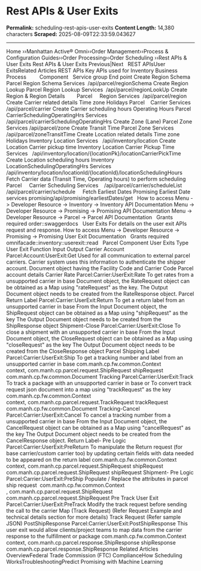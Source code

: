 # Rest APIs & User Exits

**Permalink:** scheduling-rest-apis-user-exits
**Content Length:** 14,380 characters
**Scraped:** 2025-08-09T22:33:59.043627

---

Home &rsaquo;&rsaquo;Manhattan Active® Omni&rsaquo;&rsaquo;Order Management&rsaquo;&rsaquo;Process & Configuration Guides&rsaquo;&rsaquo;Order Processing&rsaquo;&rsaquo;Order Scheduling ››Rest APIs & User Exits Rest APIs & User Exits Previous|Next &nbsp; REST APIsUser ExitsRelated Articles REST APIs Key APIs used for Inventory Business Process&nbsp;&nbsp; &nbsp;&nbsp;&nbsp; &nbsp; Component&nbsp;&nbsp; Service group End point Create Region Schema Parcel Region Schema Services&nbsp; /api/parcel/regionSchema Create Region Lookup Parcel Region Lookup Services&nbsp; /api/parcel/regionLookUp Create Region & Region Details &nbsp; &nbsp;&nbsp; &nbsp; Parcel&nbsp;&nbsp; &nbsp; Region Services&nbsp; /api/parcel/region Create Carrier related details Time zone Holidays Parcel &nbsp;&nbsp; Carrier Services&nbsp;&nbsp; /api/parcel/carrier Create Carrier scheduling hours Operating Hours Parcel CarrierSchedulingOperatingHrs Services&nbsp;&nbsp; /api/parcel/carrierSchedulingOperatingHrs Create Zone (Lane) Parcel Zone Services /api/parcel/zone Create Transit Time Parcel Zone Services /api/parcel/zoneTransitTime Create Location related details Time zone Holidays Inventory Location Services&nbsp;&nbsp; /api/inventory/location Create Location Carrier pickup time Inventory Location Carrier Pickup Time Services&nbsp;&nbsp; /api/inventory/location/{locationPk}/locationCarrierPickTime &nbsp; Create Location scheduling hours Inventory LocationSchedulingOperatingHrs Services /api/inventory/location/locationId/{locationId}/locationSchedulingHours Fetch Carrier data (Transit Time, Operating hours) to perform scheduling Parcel &nbsp;&nbsp; &nbsp;Carrier Scheduling Services&nbsp;&nbsp;&nbsp; /api/parcel/carrier/scheduleList /api/parcel/carrier/schedule &nbsp; &nbsp; Fetch Earliest Dates Promising Earliest Date services promising/api/promising/earliestDates/get &nbsp; How to access Menu -&gt; Developer Resource -&gt; Inventory -&gt; Inventory API Documentation Menu -&gt; Developer Resource -&gt; Promising -&gt; Promising API Documentation Menu -&gt; Developer Resource -&gt; Parcel -&gt; Parcel API Documentation &nbsp; Grants required order::swaggerdocs &nbsp; User Exits For details on the user exit APIs request and response. How to access Menu -&gt; Developer Resource -&gt; Promising -&gt; Promising User Exit Documentation &nbsp; Grants required omnifacade::inventory::userexit::read &nbsp; Parcel Component User Exits Type User Exit Function Input Output Carrier Account Parcel:Account:UserExit:Get Used for all communication to external parcel carriers. Carrier system uses this information to authenticate the shipper account. Document object having the Facility Code and Carrier Code Parcel account details Carrier Rate Parcel:Carrier:UserExit:Rate To get rates from a unsupported carrier in base Document object, the RateRequest object can be obtained as a Map using &quot;rateRequest&quot; as the key. The Output Document object needs to be created from the RateResponse object. Parcel Return Label Parcel:Carrier:UserExit:Return To get a return label from an unsupported carrier in base From the Input Document object, the ShipRequest object can be obtained as a Map using &quot;shipRequest&quot; as the key The Output Document object needs to be created from the ShipResponse object Shipment-Close Parcel:Carrier:UserExit:Close To close a shipment with an unsupported carrier in base From the Input Document object, the CloseRequest object can be obtained as a Map using &quot;closeRequest&quot; as the key The Output Document object needs to be created from the CloseResponse object Parcel Shipping Label Parcel:Carrier:UserExit:Ship To get a tracking number and label from an unsupported carrier in base com.manh.cp.fw.common.Context context,&nbsp;com.manh.cp.parcel.request.ShipRequest shipRequest com.manh.cp.fw.common.Document Tracking Parcel:Carrier:UserExit:Track To track a package with an unsupported carrier in base or To convert track request json document into a map using &quot;trackRequest&quot; as the key com.manh.cp.fw.common.Context context,&nbsp;com.manh.cp.parcel.request.TrackRequest trackRequest com.manh.cp.fw.common.Document Tracking-Cancel Parcel:Carrier:UserExit:Cancel To cancel a tracking number from a unsupported carrier in base From the Input Document object, the CancelRequest object can be obtained as a Map using &quot;cancelRequest&quot; as the key The Output Document object needs to be created from the CancelResponse object. Return Label- Pre Logic Parcel:Carrier:UserExit:PreReturn To manipulate the Return request (for base carrier/custom carrier too) by updating certain fields with data needed to be appeared on the return label com.manh.cp.fw.common.Context context,&nbsp;com.manh.cp.parcel.request.ShipRequest shipRequest com.manh.cp.parcel.request.ShipRequest shipRequest Shipment- Pre Logic Parcel:Carrier:UserExit:PreShip Populate / Replace the attributes in parcel ship request&nbsp; com.manh.cp.fw.common.Context ,&nbsp;com.manh.cp.parcel.request.ShipRequest&nbsp; com.manh.cp.parcel.request.ShipRequest Pre Track User Exit Parcel:Carrier:UserExit:PreTrack Modify the track request before sending the call to the carrier Map (Track Request) (Refer Request Example and technical details section for more details) Track Request (Refer sample JSON) PostShipResponse Parcel:Carrier:UserExit:PostShipResponse This user exit would allow clients/project teams to map data from the carrier response to the fulfillment or package com.manh.cp.fw.common.Context context,&nbsp;com.manh.cp.parcel.response.ShipResponse shipResponse com.manh.cp.parcel.response.ShipResponse Related Articles OverviewFederal Trade Commission (FTC) ComplianceHow Scheduling WorksTroubleshootingPredict Promising with Machine Learning
